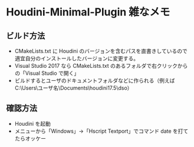 # Houdini-Minimal-Plugin 雑なメモ

## ビルド方法
* CMakeLists.txt に Houdini のバージョンを含むパスを直書きしているので適宜自分のインストールしたバージョンに変更する。
* Visual Studio 2017 なら CMakeLists.txt のあるフォルダで右クリックからの「Visual Studio で開く」
* ビルドするとユーザのドキュメントフォルダなどに作られる（例えば C:\Users\ユーザ名\Documents\houdini17.5\dso）

## 確認方法
* Houdini を起動
* メニューから「Windows」→「Hscript Textport」でコマンド date を打てたらオッケー
